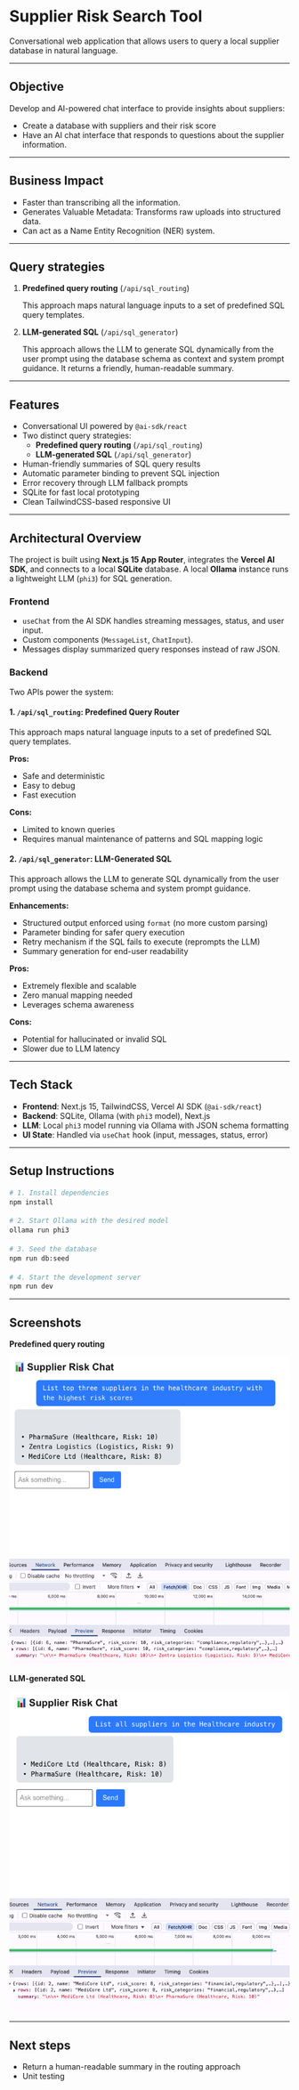 # Supplier Risk Search Tool

Conversational web application that allows users to query a local supplier database in natural language.

---

## Objective

Develop and AI-powered chat interface to provide insights about suppliers:

- Create a database with suppliers and their risk score
- Have an AI chat interface that responds to questions about the supplier information.

---

## Business Impact

- Faster than transcribing all the information.
- Generates Valuable Metadata: Transforms raw uploads into structured data.
- Can act as a Name Entity Recognition (NER) system.

---

## Query strategies

1. **Predefined query routing** (`/api/sql_routing`)

   This approach maps natural language inputs to a set of predefined SQL query templates.

2. **LLM-generated SQL** (`/api/sql_generator`)

   This approach allows the LLM to generate SQL dynamically from the user prompt using the database schema as context and system prompt guidance. It returns a friendly, human-readable summary.

---

## Features

- Conversational UI powered by `@ai-sdk/react`
- Two distinct query strategies:
  - **Predefined query routing** (`/api/sql_routing`)
  - **LLM-generated SQL** (`/api/sql_generator`)
- Human-friendly summaries of SQL query results
- Automatic parameter binding to prevent SQL injection
- Error recovery through LLM fallback prompts
- SQLite for fast local prototyping
- Clean TailwindCSS-based responsive UI

---

## Architectural Overview

The project is built using **Next.js 15 App Router**, integrates the **Vercel AI SDK**, and connects to a local **SQLite** database. A local **Ollama** instance runs a lightweight LLM (`phi3`) for SQL generation.

### Frontend

- `useChat` from the AI SDK handles streaming messages, status, and user input.
- Custom components (`MessageList`, `ChatInput`).
- Messages display summarized query responses instead of raw JSON.

### Backend

Two APIs power the system:

#### 1. `/api/sql_routing`: Predefined Query Router

This approach maps natural language inputs to a set of predefined SQL query templates.

**Pros:**

- Safe and deterministic
- Easy to debug
- Fast execution

**Cons:**

- Limited to known queries
- Requires manual maintenance of patterns and SQL mapping logic

#### 2. `/api/sql_generator`: LLM-Generated SQL

This approach allows the LLM to generate SQL dynamically from the user prompt using the database schema and system prompt guidance.

**Enhancements:**

- Structured output enforced using `format` (no more custom parsing)
- Parameter binding for safer query execution
- Retry mechanism if the SQL fails to execute (reprompts the LLM)
- Summary generation for end-user readability

**Pros:**

- Extremely flexible and scalable
- Zero manual mapping needed
- Leverages schema awareness

**Cons:**

- Potential for hallucinated or invalid SQL
- Slower due to LLM latency

---

## Tech Stack

- **Frontend**: Next.js 15, TailwindCSS, Vercel AI SDK (`@ai-sdk/react`)
- **Backend**: SQLite, Ollama (with `phi3` model), Next.js
- **LLM**: Local `phi3` model running via Ollama with JSON schema formatting
- **UI State**: Handled via `useChat` hook (input, messages, status, error)

---

## Setup Instructions

```bash
# 1. Install dependencies
npm install

# 2. Start Ollama with the desired model
ollama run phi3

# 3. Seed the database
npm run db:seed

# 4. Start the development server
npm run dev
```

---

## Screenshots

**Predefined query routing**

![Predefined query routing](./images/predefined_query.png)

**LLM-generated SQL**

![LLM-generated SQL](./images/generated_query.png)

---

## Next steps

- Return a human-readable summary in the routing approach
- Unit testing
